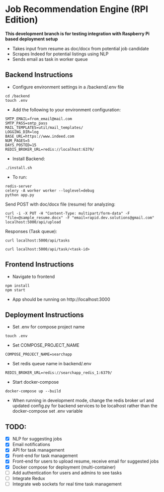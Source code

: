 # Job Recommendation Engine (RPI Edition)
**This development branch is for testing integration with Raspberry Pi based deployment setup**
- Takes input from resume as doc/docx from potential job candidate
- Scrapes Indeed for potential listings using NLP
- Sends email as task in worker queue
## Backend Instructions
- Configure environment settings in a /backend/.env file
```
cd /backend
touch .env
```
- Add the following to your environment configuration:
```
SMTP_EMAIL=from_email@mail.com
SMTP_PASS=smtp_pass
MAIL_TEMPLATES=util/mail_templates/
LOGGING_DIR=log
BASE_URL=https://www.indeed.com
NUM_PAGES=5
DAYS_POSTED=15
REDIS_BROKER_URL=redis://localhost:6379/
```
- Install Backend:
```
./install.sh
```
- To run:
```
redis-server
celery -A worker worker --loglevel=debug
python app.py
```
Send POST with doc/docx file (resume) for analyzing:
```
curl -i -X PUT -H "Content-Type: multipart/form-data" -F "file=@sample_resume.docx" -F "email=rapid.dev.solutions@gmail.com" localhost:5000/api/upload
```
Responses (Task queue):
```
curl localhost:5000/api/tasks
``` 
```
curl localhost:5000/api/task/<task-id>
```

## Frontend Instructions
- Navigate to frontend
```
npm install
npm start
```
- App should be running on http://localhost:3000

## Deployment Instructions
- Set .env for compose project name
```
touch .env
```
- Set COMPOSE_PROJECT_NAME
```
COMPOSE_PROJECT_NAME=searchapp
```
- Set redis queue name in backend/.env
```
REDIS_BROKER_URL=redis://searchapp_redis_1:6379/
```
- Start docker-compose
```
docker-compose up --build
```
- When running in development mode, change the redis broker url and updated config.py for backend services to be localhost rather than the docker-compose set .env variable

## TODO:
 * [x] NLP for suggesting jobs
 * [x] Email notifications
 * [x] API for task management 
 * [X] Front-end for task management
 * [X] Front-end for users to upload resume, receive email for suggested jobs
 * [X] Docker compose for deployment (multi-container)
 * [ ] Add authentication for users and admins to see tasks
 * [ ] Integrate Redux
 * [ ] Integrate web sockets for real time task management
